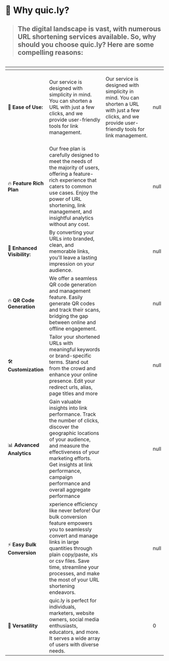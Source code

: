 # 🚀 Why quic.ly?

> ## The digital landscape is vast, with numerous URL shortening services available. So, why should you choose quic.ly? Here are some compelling reasons:

<figure><img src="../.gitbook/assets/Screenshot 2023-10-29 at 2.42.32 PM.png" alt=""><figcaption></figcaption></figure>

<table data-card-size="large" data-view="cards" data-full-width="false"><thead><tr><th></th><th></th><th data-hidden></th><th data-hidden data-type="number"></th></tr></thead><tbody><tr><td>🚀 <strong>Ease of Use:</strong></td><td>Our service is designed with simplicity in mind. You can shorten a URL with just a few clicks, and we provide user-friendly tools for link management.</td><td><p></p><p>Our service is designed with simplicity in mind. You can shorten a URL with just a few clicks, and we provide user-friendly tools for link management.</p></td><td>null</td></tr><tr><td>🔥 <strong>Feature Rich Plan</strong></td><td>Our free plan is carefully designed to meet the needs of the majority of users, offering a feature-rich experience that caters to common use cases. Enjoy the power of URL shortening, link management, and insightful analytics without any cost.</td><td></td><td>null</td></tr><tr><td>📣 <strong>Enhanced Visibility:</strong> </td><td>By converting your URLs into branded, clean, and memorable links, you'll leave a lasting impression on your audience.</td><td></td><td>null</td></tr><tr><td>🔥 <strong>QR Code Generation</strong></td><td>We offer a seamless QR code generation and management feature. Easily generate QR codes and track their scans, bridging the gap between online and offline engagement.</td><td></td><td>null</td></tr><tr><td>🛠️ <strong>Customization</strong></td><td>Tailor your shortened URLs with meaningful keywords or brand-specific terms. Stand out from the crowd and enhance your online presence. Edit your redirect urls, alias, page titles and more</td><td></td><td>null</td></tr><tr><td>📊 <strong>Advanced</strong> <strong>Analytics</strong></td><td>Gain valuable insights into link performance. Track the number of clicks, discover the geographic locations of your audience, and measure the effectiveness of your marketing efforts. Get insights at link performance, campaign performance and overall aggregate performance</td><td></td><td>null</td></tr><tr><td>⚡️ <strong>Easy Bulk Conversion</strong></td><td>xperience efficiency like never before! Our bulk conversion feature empowers you to seamlessly convert and manage links in large quantities through plain copy/paste, xls or csv files. Save time, streamline your processes, and make the most of your URL shortening endeavors.</td><td></td><td>null</td></tr><tr><td>🌟 <strong>Versatility</strong></td><td>quic.ly is perfect for individuals, marketers, website owners, social media enthusiasts, educators, and more. It serves a wide array of users with diverse needs.</td><td></td><td>0</td></tr></tbody></table>

